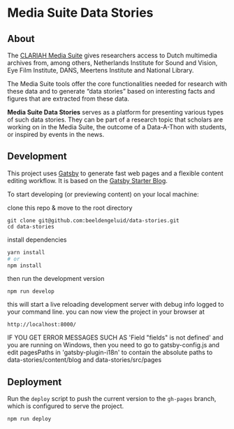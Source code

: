 # Media Suite Data Stories

## About

The [CLARIAH Media Suite](https://mediasuite.clariah.nl/) gives researchers access to Dutch multimedia archives from, among others, Netherlands Institute for Sound and Vision, Eye Film Institute, DANS, Meertens Institute and National Library.

The Media Suite tools offer the core functionalities needed for research with these data and to generate “data stories” based on interesting facts and figures that are extracted from these data.

**Media Suite Data Stories** serves as a platform for presenting various types of such data stories. They can be part of a research topic that scholars are working on in the Media Suite, the outcome of a Data-A-Thon with students, or inspired by events in the news.

## Development

This project uses [Gatsby](https://www.gatsbyjs.org/) to generate fast web pages and a flexible content editing workflow. It is based on the [Gatsby Starter Blog](https://github.com/gatsbyjs/gatsby-starter-blog).

To start developing (or previewing content) on your local machine:

clone this repo & move to the root directory

    git clone git@github.com:beeldengeluid/data-stories.git
    cd data-stories

install dependencies

```bash
yarn install
# or
npm install
```

then run the development version

    npm run develop

this will start a live reloading development server with debug info logged to your command line. you can now view the project in your browser at

    http://localhost:8000/
	
IF YOU GET ERROR MESSAGES SUCH AS 'Field "fields" is not defined' and you are running on Windows, then you need to go to gatsby-config.js and edit pagesPaths in 'gatsby-plugin-i18n' to contain the absolute paths to data-stories/content/blog and data-stories/src/pages

## Deployment

Run the `deploy` script to push the current version to the `gh-pages` branch, which is configured to serve the project.

    npm run deploy
